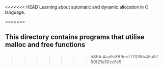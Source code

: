 <<<<<<< HEAD
 Learning about automatic and dynamic allocation in C language.


=======
## This directory contains programs that utilise malloc and free functions
>>>>>>> 58fdc4aa9c889ec77f038b45a8750f21e50cd1e5
